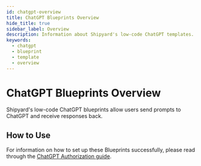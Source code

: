 ```yaml
---
id: chatgpt-overview
title: ChatGPT Blueprints Overview
hide_title: true
sidebar_label: Overview
description: Information about Shipyard's low-code ChatGPT templates.
keywords:
  - chatgpt
  - blueprint
  - template
  - overview
---
```


# ChatGPT Blueprints Overview

Shipyard's low-code ChatGPT blueprints allow users send prompts to ChatGPT and receive responses back.

## How to Use
For information on how to set up these Blueprints successfully, please read through the [ChatGPT Authorization guide](chatgpt-authorization.md).
 